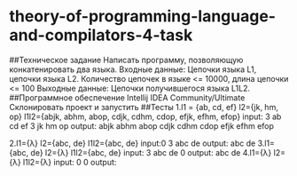 # theory-of-programming-language-and-compilators-4-task
##Техническое задание
Написать программу, позволяющую конкатенировать два языка.
Входные данные: Цепочки языка L1, цепочки языка L2. Количество цепочек в языке <= 10000, длина цепочки <= 100
Выходные данные: Цепочки получившегося языка L1L2.
##Программное обеспечение
Intellij IDEA Community/Ultimate
Склонировать проект и запустить
##Тесты
1.l1 = {ab, cd, ef}
  l2={jk, hm, op}
  l1l2={abjk, abhm, abop, cdjk, cdhm, cdop, efjk, efhm, efop}
  input: 3 ab cd ef 3 jk hm op
  output: abjk abhm abop cdjk cdhm cdop efjk efhm efop  

2.l1={λ}
  l2={abc, de}
  l1l2={abc, de}
  input:0 3 abc de
  output: abc de
3.l1={abc, de}
  l2={λ}
  l1l2={abc, de}
  input: 3 abc de 0
  output: abc de
4.l1={λ}
  l2={λ}
  l1l2={λ}
  input: 0 0
  output:
